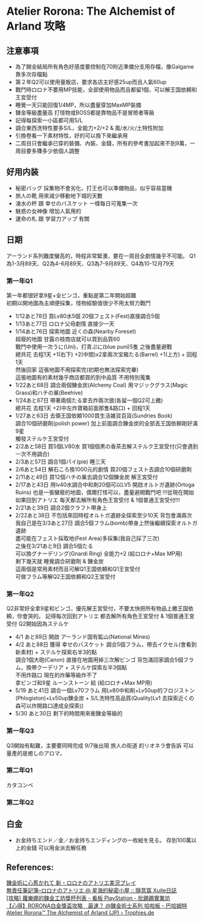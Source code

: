 # Atelier Rorona: The Alchemist of Arland 攻略

## 注意事項
  * 為了開全結局所有角色好感度要控制在70附近準備分支用存檔，像Galgame靠多次存檔點  
  * 第２年Q2可以使用量販店，要求各店主好感25up而且人氣60up
  * 戰鬥時ロロナ不要用MP技能，全部使用物品而且都留1個，可以解王国依頼和王宮受付
  * 睡覺一天只能回復1/4MP，所以盡量穿加MaxMP裝備
  * 鍊金等級盡量高 打怪物或BOSS都是靠物品不是冒險者等級  
  * 記得每探索一小區都可用S/L
  * 調合東西洗特性要多S/L，全能力+2/+2 & 風/水/火/土特性附加
  * 引換卷看一下素材特性，好的可以換下來繼承用
  * 二周目只會繼承已穿的裝備、內裝、金錢，所有的參考書加起來不到9萬，一周目要多賺多少依個人調整

## 好用内装 
  * 秘密バッグ 採集物不會劣化，打王也可以準備物品，似乎容易當機  
  * 旅人の靴 用來減少移動地下城的天數  
  * 湧水の杯 跟 幸せのバスケット 一樣每日可蒐集一次  
  * 魅惑の女神像 增加人氣用的  
  * 運命の札 跟 学習力アップ 有關  

## 日期
アーランド系列難度蠻高的，時程非常緊湊，要在一周目全劇情幾乎不可能。
Q1為1-3月89天、Q2為4-6月89天、Q3為7-9月89天、Q4為10-12月79天

### 第一年Q1
第一年都很好拿9星+全ビンゴ，重點是第二年開始超難  
初期以開地圖為主順便採集，怪物經驗值很少不用太努力戰鬥
  * 1/12あと78日 買Lv80水5個 20個フェスト(Fest)直接調合5個
  * 1/13あと77日 ロロナ父母劇情 直接少一天
  * 1/14あと76日 探索地圖 近くの森(Nearby Foreset)  
    超廢的地圖 甘露の枝商店就可以買到品質60  
    戰鬥中使用一次うに(Uni)，打青ぷに(blue puni)5隻 之後盡量避戰  
    總共花 去程1天 +1(右下) +2(中間)x2拿兩次宝箱たる(Barrel) +1(上方) + 回程1天  
    然後回家 這張地圖不用探索完(初期也無法探索完畢)  
    這張地圖有的素材幾乎商店都買的到中品質 不用特別蒐集  
  * 1/22あと68日 調合兩個錬金炭(Alchemy Coal) 用マジックグラス(Magic Grass)和ハチの巣(Beehive)
  * 1/24あと67日 帶著兩個たる拿去炸兩次狼(各留一個Q2可上繳)  
    總共花 去程1天 +2(中左炸寶箱前面那隻&路口) + 回程1天  
  * 1/27あと63日 去領王国依頼1000買生活雑貨百貨(Sundries Book)  
    調合10個研磨劑(polish power)  加上前面調合錬金炭的全部丟王国依頼剛好滿9星  
    觸發ステルケ王宮受付  
  * 2/2あと58日 買5個LV80水 買1個個黒の香茶去解ステルク王宮受付(只會遇到一次不用調合)
  * 2/3あと57日 調合1個パイ(pie) 睡三天  
  * 2/6あと54日 解石ころ換1000元的劇情 買20個フェスト去調合10個研磨劑  
  * 2/11あと49日 買12個ハチの巣去調合12個錬金炭 解王宮受付  
  * 2/17あと43日 用lv40水調合中和剤20個可以LV5 開啟オルトガ遺跡(Ortoga Ruins)
  也是一張蠻廢的地圖，偶爾打怪可以，盡量避開戰鬥吧
!!!從現在開始如果回到アトリエ 每天都去解所有角色王宮受付 & 1個普通王宮受付!!!
  * 2/21あと39日 調合2個クラフト帶身上
  * 2/22あと38日 不包括來回時程オルトガ遺跡全探索至少10天 背包會滿兩次
  我自己是在3/3あと27日  調合5個フラム(bomb)帶身上然後繼續探索オルトガ遺跡  
  盡可能在フェスト採取地(Fest Area)多採集(我自己採了三次)  
  之後在3/21あと9日 調合5個たる  
  可以換グナーデリング(Gnardi Ring) 全能力+2 (給ロロナ+Max MP用)  
  剩下幾天就 睡覺調合研磨劑 & 錬金炭  
  這兩個是常用素材而且可解Q1王国依頼和Q1王宮受付  
  可做フラム等解Q2王国依頼和Q2王宮受付  

### 第一年Q2
Q2非常好全拿9星和ビンゴ，優先解王宮受付，不要太快把所有物品上繳王国依頼，你會哭的。
記得每次回到アトリエ 都去解所有角色王宮受付 & 1個普通王宮受付
Q2開始因為ステルケ
  * 4/1 あと89日 開啟 アーランド国有鉱山(National Mines)  
  * 4/2 あと88日 獲得 幸せのバスケット
    調合5個フラム，帶去イクセル(會看到新素材) + ステルケ探索右半3的點  
    調合1個大砲(Canon) 直接在地圖用掉三次解ビンゴ
    背包滿回家調合5個フラム，換帶クーデリア + ステルケ探索左半3個點  
    不用炸路口 現在的炸藥等級炸不了  
    拿ビンゴ和9星 ルーンストーン 給 (給ロロナ+Max MP用)  
  * 5/19 あと41日 調合一個Lv70フラム
    用Lv80中和剤+Lv50up的フロジストン(Phlogiston)+Lv50up錬金炭 + S/L洗特性高品質(Quality)Lv1 
    去探索近くの森可以炸開路口達成全探索()
  * 5/30 あと30日 剩下的時間用來衝鍊金等級的


### 第一年Q3
Q3開始有點難，主要要同時完成
9/7後出現 旅人の街道 的リオネラ會告訴
可以量產的是癒しのアロマ，


### 第二年Q1
カタコンベ

### 第二年Q2


## 白金

  * お金持ちエンド／金／お金持ちエンディングの一枚絵を見る。 
 存到100萬以上的金錢 可以用金派去解任務



## References: 
[錬金術に心惹かれて 新・ロロナのアトリエ実況プレイ](https://www.youtube.com/playlist?list=PLlGX8UJqrE05vqymFdA9yCm1B2cH3duq5)  
[無責任筆記簿–ロロナのアトリエ @ 星海的秘密小屋 :: 隨意窩 Xuite日誌](http://blog.xuite.net/ragunight/albelfunnyworld/40943299-%E7%84%A1%E8%B2%AC%E4%BB%BB%E7%AD%86%E8%A8%98%E7%B0%BF%E2%80%93%E3%83%AD%E3%83%AD%E3%83%8A%E3%81%AE%E3%82%A2%E3%83%88%E3%83%AA%E3%82%A8)  
[[攻略] 蘿樂娜的鍊金工坊獎杯列表 - 看板 PlayStation - 批踢踢實業坊](https://www.ptt.cc/bbs/PlayStation/M.1273766527.A.426.html)  
[【心得】RORONA白金獎盃攻略　最速？ @鍊金術士系列 哈啦板 - 巴哈姆特](https://forum.gamer.com.tw/C.php?bsn=838&snA=1795)  
[Atelier Rorona™ The Alchemist of Arland (JP) › Trophies.de](https://www.trophies.de/trophaeen/atelier-rorona-the-alchemist-of-arland-jp-29403.html)  
